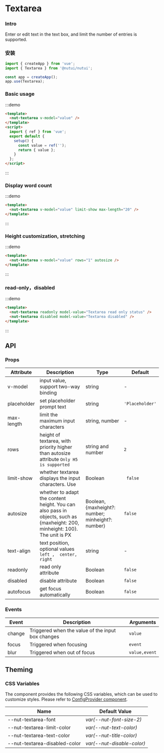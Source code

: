 # Textarea

### Intro

Enter or edit text in the text box, and limit the number of entries is supported.

### 安装

```javascript
import { createApp } from 'vue';
import { Textarea } from '@nutui/nutui';

const app = createApp();
app.use(Textarea);
```

### Basic usage

:::demo

```html
<template>
  <nut-textarea v-model="value" />
</template>
<script>
  import { ref } from 'vue';
  export default {
    setup() {
      const value = ref('');
      return { value };
    }
  };
</script>
```

:::

### Display word count

:::demo

```html
<template>
  <nut-textarea v-model="value" limit-show max-length="20" />
</template>
```

:::

### Height customization, stretching

:::demo

```html
<template>
  <nut-textarea v-model="value" rows="1" autosize />
</template>
```

:::

### read-only，disabled

:::demo

```html
<template>
  <nut-textarea readonly model-value="Textarea read only status" />
  <nut-textarea disabled model-value="Textarea disabled" />
</template>
```

:::

## API

### Props

| Attribute   | Description                                                                                                                 | Type                                              | Default         |
| ----------- | --------------------------------------------------------------------------------------------------------------------------- | ------------------------------------------------- | --------------- |
| v-model     | input value, support two-way binding                                                                                        | string                                            | -               |
| placeholder | set placeholder prompt text                                                                                                 | string                                            | `'Placeholder'` |
| max-length  | limit the maximum input characters                                                                                          | string, number                                    | -               |
| rows        | height of textarea, with priority higher than autosize attribute `Only H5 is supported`                                     | string and number                                 | `2`             |
| limit-show  | whether textarea displays the input characters. Use                                                                         | Boolean                                           | ` false`        |
| autosize    | whether to adapt the content height. You can also pass in objects, such as {maxheight: 200, minheight: 100}. The unit is PX | Boolean, {maxheight?: number; minheight?: number} | `false`         |
| text-align  | text position, optional values `left ,  center,  right`                                                                     | string                                            | -               |
| readonly    | read only attribute                                                                                                         | Boolean                                           | `false`         |
| disabled    | disable attribute                                                                                                           | Boolean                                           | `false`         |
| autofocus   | get focus automatically                                                                                                     | Boolean                                           | `false`         |

### Events

| Event  | Description                                       | Arguments     |
| ------ | ------------------------------------------------- | ------------- |
| change | Triggered when the value of the input box changes | `value`       |
| focus  | Triggered when focusing                           | `event`       |
| blur   | Triggered when out of focus                       | `value,event` |

## Theming

### CSS Variables

The component provides the following CSS variables, which can be used to customize styles. Please refer to [ConfigProvider component](#/en-US/component/configprovider).

| Name                          | Default Value              |
| ----------------------------- | -------------------------- |
| --nut-textarea-font           | _var(--nut-font-size-2)_   |
| --nut-textarea-limit-color    | _var(--nut-text-color)_    |
| --nut-textarea-text-color     | _var(--nut-title-color)_   |
| --nut-textarea-disabled-color | _var(--nut-disable-color)_ |
